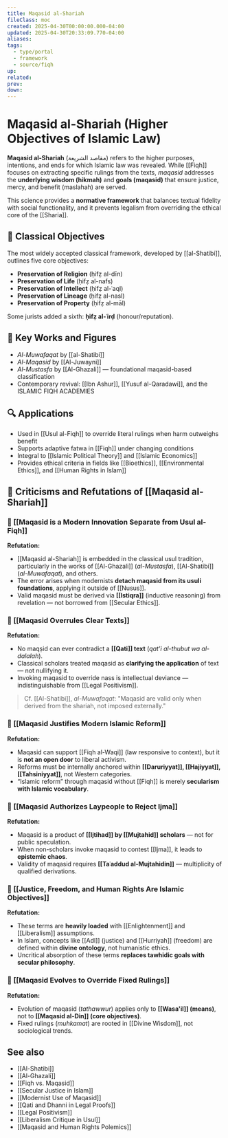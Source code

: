 ```yaml
---
title: Maqasid al-Shariah
fileClass: moc
created: 2025-04-30T00:00:00.000-04:00
updated: 2025-04-30T20:33:09.770-04:00
aliases: 
tags: 
  - type/portal
  - framework
  - source/fiqh 
up: 
related: 
prev: 
down: 
---
```


# Maqasid al-Shariah (Higher Objectives of Islamic Law)

**Maqasid al-Shariah** (مقاصد الشريعة) refers to the higher purposes, intentions, and ends for which Islamic law was revealed. While [[Fiqh]] focuses on extracting specific rulings from the texts, *maqasid* addresses the **underlying wisdom (hikmah)** and **goals (maqasid)** that ensure justice, mercy, and benefit (maslahah) are served.

This science provides a **normative framework** that balances textual fidelity with social functionality, and it prevents legalism from overriding the ethical core of the [[Sharia]].

## 🧠 Classical Objectives

The most widely accepted classical framework, developed by [[al-Shatibi]], outlines five core objectives:

- **Preservation of Religion** (ḥifẓ al-dīn)
- **Preservation of Life** (ḥifẓ al-nafs)
- **Preservation of Intellect** (ḥifẓ al-ʿaql)
- **Preservation of Lineage** (ḥifẓ al-nasl)
- **Preservation of Property** (ḥifẓ al-māl)

Some jurists added a sixth: **ḥifẓ al-ʿirḍ** (honour/reputation).

## 📘 Key Works and Figures

- *Al-Muwafaqat* by [[al-Shatibi]]
- *Al-Maqasid* by [[Al-Juwayni]]
- *Al-Mustasfa* by [[Al-Ghazali]] — foundational maqasid-based classification
- Contemporary revival: [[Ibn Ashur]], [[Yusuf al-Qaradawi]], and the ISLAMIC FIQH ACADEMIES

## 🔍 Applications

- Used in [[Usul al-Fiqh]] to override literal rulings when harm outweighs benefit
- Supports adaptive fatwa in [[Fiqh]] under changing conditions
- Integral to [[Islamic Political Theory]] and [[Islamic Economics]]
- Provides ethical criteria in fields like [[Bioethics]], [[Environmental Ethics]], and [[Human Rights in Islam]]

## 📘 Criticisms and Refutations of [[Maqasid al-Shariah]]

### 🔴 [[Maqasid is a Modern Innovation Separate from Usul al-Fiqh]]

**Refutation:**
- [[Maqasid al-Shariah]] is embedded in the classical usul tradition, particularly in the works of [[Al-Ghazali]] (*al-Mustasfa*), [[Al-Shatibi]] (*al-Muwafaqat*), and others.
- The error arises when modernists **detach maqasid from its usuli foundations**, applying it outside of [[Nusus]].
- Valid maqasid must be derived via **[[Istiqra]]** (inductive reasoning) from revelation — not borrowed from [[Secular Ethics]].

### 🔴 [[Maqasid Overrules Clear Texts]]

**Refutation:**
- No maqṣid can ever contradict a **[[Qati]] text** (*qat'i al-thubut wa al-dalalah*).
- Classical scholars treated maqasid as **clarifying the application** of text — not nullifying it.
- Invoking maqasid to override nass is intellectual deviance — indistinguishable from [[Legal Positivism]].

> Cf. [[Al-Shatibi]], *al-Muwafaqat*: "Maqasid are valid only when derived from the shariah, not imposed externally."

### 🔴 [[Maqasid Justifies Modern Islamic Reform]]

**Refutation:**
- Maqasid can support [[Fiqh al-Waqi]] (law responsive to context), but it is **not an open door** to liberal activism.
- Reforms must be internally anchored within **[[Daruriyyat]], [[Hajiyyat]], [[Tahsiniyyat]]**, not Western categories.
- “Islamic reform” through maqasid without [[Fiqh]] is merely **secularism with Islamic vocabulary**.

### 🔴 [[Maqasid Authorizes Laypeople to Reject Ijma]]

**Refutation:**
- Maqasid is a product of **[[Ijtihad]] by [[Mujtahid]] scholars** — not for public speculation.
- When non-scholars invoke maqasid to contest [[Ijma]], it leads to **epistemic chaos**.
- Validity of maqasid requires **[[Taʿaddud al-Mujtahidin]]** — multiplicity of qualified derivations.

### 🔴 [[Justice, Freedom, and Human Rights Are Islamic Objectives]]

**Refutation:**
- These terms are **heavily loaded** with [[Enlightenment]] and [[Liberalism]] assumptions.
- In Islam, concepts like [[Adl]] (justice) and [[Hurriyah]] (freedom) are defined within **divine ontology**, not humanistic ethics.
- Uncritical absorption of these terms **replaces tawhidic goals with secular philosophy**.

### 🔴 [[Maqasid Evolves to Override Fixed Rulings]]

**Refutation:**
- Evolution of maqasid (*tathawwur*) applies only to **[[Wasa'il]] (means)**, not to **[[Maqasid al-Din]] (core objectives)**.
- Fixed rulings (*muhkamat*) are rooted in [[Divine Wisdom]], not sociological trends.

## See also

- [[Al-Shatibi]]
- [[Al-Ghazali]]
- [[Fiqh vs. Maqasid]]
- [[Secular Justice in Islam]]
- [[Modernist Use of Maqasid]]
- [[Qati and Dhanni in Legal Proofs]]
- [[Legal Positivism]]
- [[Liberalism Critique in Usul]]
- [[Maqasid and Human Rights Polemics]]